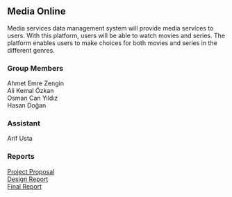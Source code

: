 ## Media Online

Media services data management system will provide media services to users. With this platform, users will be able to watch movies and series. The platform enables users to make choices for both movies and series in the different genres.  

### Group Members
Ahmet Emre Zengin<br />
Ali Kemal Özkan<br />
Osman Can Yıldız<br />
Hasan Doğan

### Assistant
Arif Usta


### Reports
[Project Proposal](https://github.com/alikemalozkan/MediaOnline/raw/master/Proposal.pdf)<br />
[Design Report](https://github.com/alikemalozkan/MediaOnline/raw/master/DesignReport.pdf)<br />
[Final Report](https://github.com/alikemalozkan/MediaOnline/raw/master/Final.pdf)<br />





